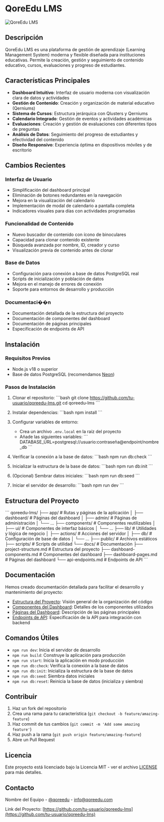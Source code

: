 # QoreEdu LMS

![QoreEdu LMS](https://via.placeholder.com/1200x400?text=QoreEdu+LMS)

## Descripción

QoreEdu LMS es una plataforma de gestión de aprendizaje (Learning Management System) moderna y flexible diseñada para instituciones educativas. Permite la creación, gestión y seguimiento de contenido educativo, cursos, evaluaciones y progreso de estudiantes.

## Características Principales

- **Dashboard Intuitivo**: Interfaz de usuario moderna con visualización clara de datos y actividades
- **Gestión de Contenido**: Creación y organización de material educativo (Qerniums)
- **Sistema de Cursos**: Estructura jerárquica con Qlusters y Qerniums
- **Calendario Integrado**: Gestión de eventos y actividades académicas
- **Evaluaciones**: Creación y gestión de evaluaciones con diferentes tipos de preguntas
- **Análisis de Datos**: Seguimiento del progreso de estudiantes y efectividad del contenido
- **Diseño Responsivo**: Experiencia óptima en dispositivos móviles y de escritorio

## Cambios Recientes

### Interfaz de Usuario
- Simplificación del dashboard principal
- Eliminación de botones redundantes en la navegación
- Mejora en la visualización del calendario
- Implementación de modal de calendario a pantalla completa
- Indicadores visuales para días con actividades programadas

### Funcionalidad de Contenido
- Nuevo buscador de contenido con ícono de binoculares
- Capacidad para clonar contenido existente
- Búsqueda avanzada por nombre, ID, creador y curso
- Visualización previa de contenido antes de clonar

### Base de Datos
- Configuración para conexión a base de datos PostgreSQL real
- Scripts de inicialización y población de datos
- Mejora en el manejo de errores de conexión
- Soporte para entornos de desarrollo y producción

### Documentaci��n
- Documentación detallada de la estructura del proyecto
- Documentación de componentes del dashboard
- Documentación de páginas principales
- Especificación de endpoints de API

## Instalación

### Requisitos Previos
- Node.js v18 o superior
- Base de datos PostgreSQL (recomendamos [Neon](https://neon.tech))

### Pasos de Instalación

1. Clonar el repositorio:
\`\`\`bash
git clone https://github.com/tu-usuario/qoreedu-lms.git
cd qoreedu-lms
\`\`\`

2. Instalar dependencias:
\`\`\`bash
npm install
\`\`\`

3. Configurar variables de entorno:
   - Crea un archivo `.env.local` en la raíz del proyecto
   - Añade las siguientes variables:
\`\`\`
DATABASE_URL=postgresql://usuario:contraseña@endpoint/nombre_db
\`\`\`

4. Verificar la conexión a la base de datos:
\`\`\`bash
npm run db:check
\`\`\`

5. Inicializar la estructura de la base de datos:
\`\`\`bash
npm run db:init
\`\`\`

6. (Opcional) Sembrar datos iniciales:
\`\`\`bash
npm run db:seed
\`\`\`

7. Iniciar el servidor de desarrollo:
\`\`\`bash
npm run dev
\`\`\`

## Estructura del Proyecto

\`\`\`
qoreedu-lms/
├── app/                    # Rutas y páginas de la aplicación
│   ├── dashboard/          # Páginas del dashboard
│   ├── admin/              # Páginas de administración
│   └── ...
├── components/             # Componentes reutilizables
│   ├── ui/                 # Componentes de interfaz básicos
│   └── ...
├── lib/                    # Utilidades y lógica de negocio
│   ├── actions/            # Acciones del servidor
│   ├── db/                 # Configuración de base de datos
│   └── ...
├── public/                 # Archivos estáticos
├── scripts/                # Scripts de utilidad
└── docs/                   # Documentación
    ├── project-structure.md    # Estructura del proyecto
    ├── dashboard-components.md # Componentes del dashboard
    ├── dashboard-pages.md      # Páginas del dashboard
    └── api-endpoints.md        # Endpoints de API
\`\`\`

## Documentación

Hemos creado documentación detallada para facilitar el desarrollo y mantenimiento del proyecto:

- [Estructura del Proyecto](docs/project-structure.md): Visión general de la organización del código
- [Componentes del Dashboard](docs/dashboard-components.md): Detalles de los componentes utilizados
- [Páginas del Dashboard](docs/dashboard-pages.md): Descripción de las páginas principales
- [Endpoints de API](docs/api-endpoints.md): Especificación de la API para integración con backend

## Comandos Útiles

- `npm run dev`: Inicia el servidor de desarrollo
- `npm run build`: Construye la aplicación para producción
- `npm run start`: Inicia la aplicación en modo producción
- `npm run db:check`: Verifica la conexión a la base de datos
- `npm run db:init`: Inicializa la estructura de la base de datos
- `npm run db:seed`: Siembra datos iniciales
- `npm run db:reset`: Reinicia la base de datos (inicializa y siembra)

## Contribuir

1. Haz un fork del repositorio
2. Crea una rama para tu característica (`git checkout -b feature/amazing-feature`)
3. Haz commit de tus cambios (`git commit -m 'Add some amazing feature'`)
4. Haz push a la rama (`git push origin feature/amazing-feature`)
5. Abre un Pull Request

## Licencia

Este proyecto está licenciado bajo la Licencia MIT - ver el archivo [LICENSE](LICENSE) para más detalles.

## Contacto

Nombre del Equipo - [@qoreedu](https://twitter.com/qoreedu) - info@qoreedu.com

Link del Proyecto: [https://github.com/tu-usuario/qoreedu-lms](https://github.com/tu-usuario/qoreedu-lms)
